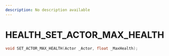 ```yaml
---
description: No description available 
---
```


# HEALTH\_SET_ACTOR_MAX_HEALTH

```cpp
void SET_ACTOR_MAX_HEALTH(Actor _Actor, float _MaxHealth);
```